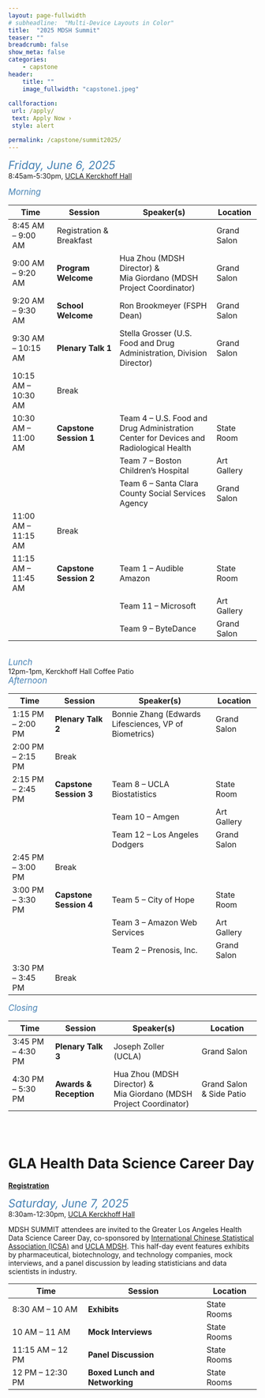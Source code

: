 ```yaml
---
layout: page-fullwidth
# subheadline:  "Multi-Device Layouts in Color"
title:  "2025 MDSH Summit"
teaser: ""
breadcrumb: false
show_meta: false
categories:
    - capstone
header:
    title: ""
    image_fullwidth: "capstone1.jpeg"
    
callforaction:
 url: /apply/
 text: Apply Now ›
 style: alert

permalink: /capstone/summit2025/
---
```


<span style="color:steelblue; font-size:160%; font-style:italic;">Friday, June 6, 2025</span>
<br> 8:45am-5:30pm, [UCLA Kerckhoff Hall](https://maps.app.goo.gl/QUWv6KmkV8N5xznU6)

<span style="color:steelblue; font-size:120%; font-style:italic;">Morning</span>

| Time               | Session              | Speaker(s)                               | Location     |
|--------------------|----------------------|-------------------------------------------|--------------|
| 8:45 AM – 9:00 AM  | Registration & Breakfast |                                           | Grand Salon  |
| 9:00 AM – 9:20 AM  | **Program Welcome**   | Hua Zhou (MDSH Director) & <br>Mia Giordano (MDSH Project Coordinator)  | Grand Salon  |
| 9:20 AM – 9:30 AM  | **School Welcome**    | Ron Brookmeyer (FSPH Dean)            | Grand Salon  |
| 9:30 AM – 10:15 AM | **Plenary Talk 1**    | Stella Grosser (U.S. Food and Drug <br>Administration, Division Director) | Grand Salon  |
| 10:15 AM – 10:30 AM| Break                 |                                           |              |
| 10:30 AM – 11:00 AM| **Capstone Session 1** | Team 4 – U.S. Food and Drug Administration <br>Center for Devices and Radiological Health  | State Room   |
|                    |                       | Team 7 – Boston Children’s Hospital               | Art Gallery   |
|                    |                       | Team 6 – Santa Clara County Social Services Agency | Grand Salon  | 
| 11:00 AM – 11:15 AM| Break                 |                                           |              |
| 11:15 AM – 11:45 AM| **Capstone Session 2** | Team 1 – Audible Amazon                   | State Room   |
|                    |                       | Team 11 – Microsoft                               | Art Gallery  |
|                    |                       | Team 9 – ByteDance                                | Grand Salon  |

<br>
<span style="color:steelblue; font-size:120%; font-style:italic;">Lunch</span>
<br> 12pm-1pm, Kerckhoff Hall Coffee Patio 

<br>
<span style="color:steelblue; font-size:120%; font-style:italic;">Afternoon</span>

| Time               | Session              | Speaker(s)                                        | Location     |
|--------------------|----------------------|---------------------------------------------------|--------------|
| 1:15 PM – 2:00 PM  | **Plenary Talk 2**   | Bonnie Zhang (Edwards Lifesciences, VP of Biometrics) | Grand Salon  |
| 2:00 PM – 2:15 PM  | Break                |                                                   |              |
| 2:15 PM – 2:45 PM  | **Capstone Session 3** |Team 8 – UCLA Biostatistics                       | State Room  |
|                    |                      | Team 10 – Amgen                           | Art Gallery  |
|                    |                      | Team 12 – Los Angeles Dodgers                              | Grand Salon  |
| 2:45 PM – 3:00 PM  | Break                |                                                   |              |
| 3:00 PM – 3:30 PM  | **Capstone Session 4** | Team 5 – City of Hope                             | State Room   |
|                    |                      | Team 3 – Amazon Web Services              | Art Gallery  |
|                    |                      | Team 2 – Prenosis, Inc.                              | Grand Salon  |
| 3:30 PM – 3:45 PM  | Break                |                                                   |              |

<span style="color:steelblue; font-size:120%; font-style:italic;">Closing</span>

| Time               | Session           | Speaker(s)                   | Location    |
|--------------------|-------------------|------------------------------|-------------|
| 3:45 PM – 4:30 PM  | **Plenary Talk 3** | Joseph Zoller (UCLA)        | Grand Salon |
| 4:30 PM – 5:30 PM  | **Awards & Reception** | Hua Zhou (MDSH Director) & <br>Mia Giordano (MDSH Project Coordinator) | Grand Salon & Side Patio  |

<br>
<br>

# GLA Health Data Science Career Day

**[Registration](https://uclahs.az1.qualtrics.com/jfe/form/SV_4TtgAvrmSwkMHaK)**

<span style="color:steelblue; font-size:160%; font-style:italic;">Saturday, June 7, 2025</span>
<br> 8:30am-12:30pm, [UCLA Kerckhoff Hall](https://maps.app.goo.gl/QUWv6KmkV8N5xznU6)  

MDSH SUMMIT attendees are invited to the Greater Los Angeles Health Data Science Career Day, co-sponsored by [International Chinese Statistical Association (ICSA)](https://www.icsa.org/) and [UCLA MDSH](https://mdsh.ucla.edu/). This half-day event features exhibits by pharmaceutical, biotechnology, and technology companies, mock interviews, and a panel discussion by leading statisticians and data scientists in industry. 

| Time               | Session           |     Location    |
|--------------------|-------------------|-------------|
| 8:30 AM – 10 AM  | **Exhibits** | State Rooms |
| 10 AM – 11 AM  | **Mock Interviews** | State Rooms |   
| 11:15 AM – 12 PM  | **Panel Discussion** | State Rooms |   
| 12 PM – 12:30 PM  | **Boxed Lunch and Networking** | State Rooms |

